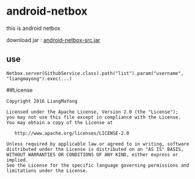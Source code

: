 ﻿# android-netbox
this is android netbox


download jar : [android-netbox-src.jar](https://raw.githubusercontent.com/LiangMaYong/android-netbox/master/jar/android-netbox-src.jar)
## use
```
Netbox.server(GithubService.class).path("list").param("username", "liangmayong").exec(...)
```
##License
```
Copyright 2016 LiangMaYong

Licensed under the Apache License, Version 2.0 (the "License");
you may not use this file except in compliance with the License.
You may obtain a copy of the License at

   http://www.apache.org/licenses/LICENSE-2.0

Unless required by applicable law or agreed to in writing, software
distributed under the License is distributed on an "AS IS" BASIS,
WITHOUT WARRANTIES OR CONDITIONS OF ANY KIND, either express or implied.
See the License for the specific language governing permissions and
limitations under the License.
```
